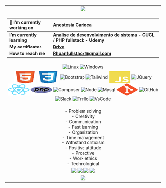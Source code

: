 <table width="100%">
  <tr>
    <td align="center">
      <img width=100% src="https://capsule-render.vercel.app/api?type=waving&color=00a693&height=180&section=header&text=Rhuan+Fullstack+(Backend+and+CyberSecurity)&fontSize=25&fontColor=ffffff&animation=twinkling&fontAlignY=35"/>
    </td>
  </tr>
  <tr>
    <td align="center">
	
|  **🔭 I’m currently working on** | **Anestesia Carioca** |
| :---------        |     :---------  |
| **I’m currently learning** | **Analise de desenvolvimento de sistema - CUCL** / **PHP fullstack - Udemy** |
|**My certificates** | [**Drive**](https://drive.google.com/drive/folders/1uawAAexOjKO2-ngSgTQRE3dC23-mQtXd) |
|**How to reach me** | **Rhuanfullstack@gmail.com** |
	
    
  </tr>
  <tr>
    <td align="center">
      <div>
        <img align="center" alt="Linux" height="30" width="100" src="https://img.shields.io/badge/Linux-FCC624?style=for-the-badge&logo=linux&logoColor=black">
        <img align="center" alt="Windows" height="30" width="100" src="https://img.shields.io/badge/Windows-0078D6?style=for-the-badge&logo=windows&logoColor=white">
      </div>
    </td>
  </tr>
  <tr>
    <td align="center">
      <div style="display:inline_block;">
	<div style="display:inline_block">
	  <div>
		<img align="center" alt="HTML5" height="40" width="70" src="https://raw.githubusercontent.com/devicons/devicon/master/icons/html5/html5-original.svg">
		<img align="center" alt="CSS3" height="40" width="70" src="https://raw.githubusercontent.com/devicons/devicon/master/icons/css3/css3-original.svg">
		<img align="center" alt="Bootstrap" height="40" width="70" src="https://cdn.jsdelivr.net/gh/devicons/devicon/icons/bootstrap/bootstrap-original.svg">
	        <img align="center" alt="Tailwind" height="40" width="70" src="https://cdn.jsdelivr.net/gh/devicons/devicon/icons/tailwindcss/tailwindcss-plain.svg" />
		<img align="center" alt="Js" height="40" width="70" src="https://raw.githubusercontent.com/devicons/devicon/master/icons/javascript/javascript-plain.svg">
	        <img align="center" alt="JQuery" height="40" width="70" src="https://cdn.jsdelivr.net/gh/devicons/devicon/icons/jquery/jquery-original-wordmark.svg" />  
		<img align="center" alt="React" height="40" width="70" src="https://raw.githubusercontent.com/devicons/devicon/master/icons/react/react-original.svg">
		<img align="center" alt="PHP" height="40" width="70" src="https://raw.githubusercontent.com/devicons/devicon/master/icons/php/php-original.svg">
	        <img align="center" alt="Composer" height="40" width="70" src="https://cdn.jsdelivr.net/gh/devicons/devicon/icons/composer/composer-original.svg" />
		<img align="center" alt="Node" height="40" width="70" src="https://cdn.jsdelivr.net/gh/devicons/devicon/icons/nodejs/nodejs-original.svg">
		<img align="center" alt="Mysql" height="70" width="70" src="https://cdn.jsdelivr.net/gh/devicons/devicon/icons/mysql/mysql-original-wordmark.svg">
		<img align="center" alt="Git" height="40" width="70" src="https://raw.githubusercontent.com/devicons/devicon/master/icons/git/git-original.svg">
		<img align="center" alt="GitHub" height="40" width="70" src="https://cdn.jsdelivr.net/gh/devicons/devicon/icons/github/github-original-wordmark.svg">
		<img align="center" alt="Slack" height="40" width="70" src="https://cdn.jsdelivr.net/gh/devicons/devicon/icons/slack/slack-original.svg">
		<img align="center" alt="Trello" height="40" width="70" src="https://cdn.jsdelivr.net/gh/devicons/devicon/icons/trello/trello-plain-wordmark.svg">
		<img align="center" alt="VsCode" height="40" width="70" src="https://cdn.jsdelivr.net/gh/devicons/devicon/icons/visualstudio/visualstudio-plain.svg">	
        </div>
      </div><br>
    </td>
  </tr>
  <tr>
    <td align="center">
      <div style="display:inline_block;">
        <div>
          	- Problem solving<br>
		- Creativity<br>
		- Communication<br>
		- Fast learning<br>
		- Organization<br>
		- Time management<br>
		- Withstand criticism<br>
		- Positive attitude<br>
		- Proactive<br>
		- Work ethics<br>
		- Technological<br>
        </div>
      </div>
    </td>
  </tr>
  <tr>
    <td align="center">
      <div>
       <a href="https://www.linkedin.com/in/rhuan-cesar-7b038b226/" target="_blank"><img src="https://img.shields.io/badge/-LinkedIn-%230077B5?style=for-the-badge&logo=linkedin&logoColor=white" target="_blank"></a>
	<a href = "mailto:rhuanfullstack@gmail.com"><img src="https://img.shields.io/badge/-Gmail-%23333?style=for-the-badge&logo=gmail&logoColor=white" target="_blank"></a>
	<a href="https://www.instagram.com/rhuandevcoder/" target="_blank"><img src="https://img.shields.io/badge/-Instagram-%23E4405F?style=for-the-badge&logo=instagram&logoColor=white" target="_blank"></a> 
	<a href="https://twitter.com/RhuanDev" target="_blank"><img src="https://img.shields.io/badge/Twitter-1DA1F2?style=for-the-badge&logo=twitter&logoColor=white" target="_blank"></a>
    </td>
  </tr>
  <tr>
    <td align="center">
      <img width=100% src="https://capsule-render.vercel.app/api?type=waving&color=00a693&height=150&section=footer"/>
    </td>
  </tr>
</table>
